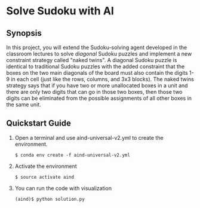 # Solve Sudoku with AI

## Synopsis

In this project, you will extend the Sudoku-solving agent developed in the classroom lectures to solve _diagonal_ Sudoku puzzles and implement a new constraint strategy called "naked twins". A diagonal Sudoku puzzle is identical to traditional Sudoku puzzles with the added constraint that the boxes on the two main diagonals of the board must also contain the digits 1-9 in each cell (just like the rows, columns, and 3x3 blocks). The naked twins strategy says that if you have two or more unallocated boxes in a unit and there are only two digits that can go in those two boxes, then those two digits can be eliminated from the possible assignments of all other boxes in the same unit.


## Quickstart Guide


1. Open a terminal and use aind-universal-v2.yml to create the environment.
    
    `$ conda env create -f aind-universal-v2.yml`

2. Activate the environment

    `$ source activate aind`

3. You can run the code with visualization

    `(aind)$ python solution.py`


